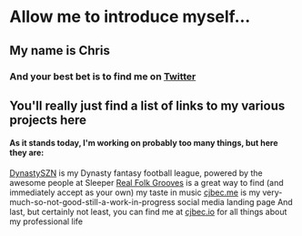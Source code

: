 # Allow me to introduce myself...
## My name is Chris
### And your best bet is to find me on [Twitter](www.twitter.com/cjbec)

## You'll really just find a list of links to my various projects here

#### As it stands today, I'm working on probably too many things, but here they are:
[DynastySZN](www.dynastyszn.com) is my Dynasty fantasy football league, powered by the awesome people at Sleeper
[Real Folk Grooves](www.realfolkgrooves.com) is a great way to find (and immediately accept as your own) my taste in music
[cjbec.me](www.cjbec.me) is my very-much-so-not-good-still-a-work-in-progress social media landing page
And last, but certainly not least, you can find me at [cjbec.io](www.cjbec.io) for all things about my professional life
